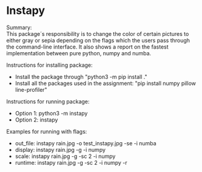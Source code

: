 <h1>Instapy</h1>

Summary: <br />
This package´s responsibility is to change the color of certain pictures to either 
gray or sepia depending on the flags which the users pass through the command-line 
interface. It also shows a report on the fastest implementation between pure python,
numpy and numba. 

Instructions for installing package: 
* Install the package through "python3 -m pip install ." 
* Install all the packages used in the assignment: "pip install numpy pillow line-profiler"

Instructions for running package: 
* Option 1: python3 -m instapy 
* Option 2: instapy 

Examples for running with flags:
* out_file: instapy rain.jpg -o test_instapy.jpg -se -i numba
* display: instapy rain.jpg -g -i numpy
* scale: instapy rain.jpg -g -sc 2 -i numpy
* runtime: instapy rain.jpg -g -sc 2 -i numpy -r

